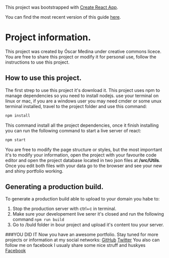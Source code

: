 This project was bootstrapped with [Create React App](https://github.com/facebookincubator/create-react-app).

You can find the most recent version of this guide [here](https://github.com/facebookincubator/create-react-app/blob/master/packages/react-scripts/template/README.md).

# Project information.
This project was created by Óscar Medina under creative commons licece.
You are free to share this project or modify it for personal use, follow the instructions to use this project.
## How to use this project.
The first strep to use this project it's download it.
This project uses npm to manage dependencies so you need to install nodejs.
use your terminal on linux or mac, if you are a windows user you may need cmder or some unux terminal installed, travel to the project folder and use this command:
```bash
npm install
```
This command install all the project dependencies, once it finish installing you can run the following command to start a live server of react:
```bash
npm start
```
You are free to modify the page structure or styles, but the most imporrtant it's to modify your information, open the project with your favourite code editor and open the project database located in two json files at **/src/Utils**.
Once you edit both files with your data go to the browser and see your new and shiny portfolio working.

## Generating a production build.
To generate a production build able to upload to your domain you habe to:
1. Stop the production server with ctrl+c in terminal.
2. Make sure your developement live serer it's closed and run the following command ```npm run build```
3. Go to /buld folder in bour project and upload it's content tou your server.

###YOU DID IT
Now you have an awesome portfolio.
Stay tuned for more projects or information at my social networks:
[GitHub](https://github.com/oscmedgon)
[Twitter](https://twitter.com/oscmedgon)
You also can follow me on facebook I usualy share some nice struff and huskyes
[Facebook](https://www.facebook.com/oscmedgon)
